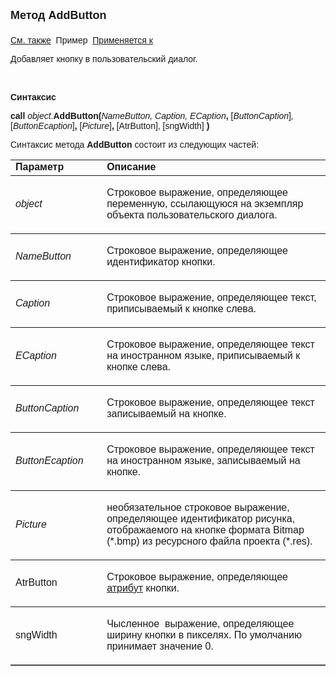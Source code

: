 ﻿<html>
<head>
<title>Dialog\AddButton</title>
    <style type="text/css">
        .style2
        {
            height: 33px;
        }
        .style3
        {
            font-family: Arial, Helvetica, sans-serif;
        }
        .newStyle1
        {
        }
        .style4
        {
            height: 47px;
        }
    </style>
</head>

<body>

<p><strong><font size="4" face="Arial">Метод AddButton<br>
<br>
</font></strong><font face="Arial"><a href="../Asustpar.html">См. также</a>&nbsp; 
Пример&nbsp; <a href="../Asustpar.html">Применяется к </a></font></p>

<p><font face="Arial">Добавляет кнопку в пользовательский 
диалог.</font></p>

<p>&nbsp;</p>

<p class="label"><font face="Arial"><b>Синтаксис</b></font></p>

<p><font face="Arial"><strong>call</strong> <em>object</em>.<strong>AddButton(</strong><em>NameButton, 
Caption, ECaption</em><strong>, </strong>[<em>ButtonCaption</em>]<em>, </em>[<em>ButtonEcaption</em>]<strong>,
</strong>[<em>Picture</em>]<strong>, </strong>[AtrButton],
    [sngWidth] <strong>)</strong></font></p>

<p><font face="Arial">Синтаксис метода <strong>AddButton</strong>
состоит из следующих частей:</font></p>

<table border="1" cellPadding="5" cols="2" frame="below" rules="rows">
<TBODY>
  <tr vAlign="top">
    <td class="label" width="29%"><font face="Arial"><b>Параметр</b></font></td>
    <td class="label" width="71%"><font face="Arial"><strong>Описание</strong></font></td>
  </tr>
  <tr>
    <td width="29%"><em><font face="Arial">object</font></em></td>
    <td width="71%">
        <p class="style3">
            <font face="Arial">Строковое выражение, определяющее переменную, ссылающуюся на 
            экземпляр объекта пользовательского диалога.</font></p>
      </td>
  </tr>
  <tr>
    <td width="29%"><em><font face="Arial">NameButton</font></em></td>
    <td width="71%">
        <p>
            <font face="Arial">Строковое выражение, определяющее идентификатор кнопки.</font></p>
      </td>
  </tr>
  <tr>
    <td width="29%"><font face="Arial"><em>Caption</em></font></td>
    <td width="71%">
        <p>
            <font face="Arial">Строковое выражение, определяющее текст, приписываемый к 
            кнопке слева.</font></p>
      </td>
  </tr>
  <tr>
    <td width="29%" class="style4"><font face="Arial"><em>ECaption</em></font></td>
    <td width="71%" class="style4">
        <p>
            <font face="Arial">Строковое выражение, определяющее текст на иностранном языке, 
            приписываемый к кнопке слева.</font></p>
      </td>
  </tr>
</TBODY>
  <tr>
    <td width="29%"><font face="Arial"><em>ButtonCaption</em></font></td>
    <td width="71%">
        <p>
            <font face="Arial">Строковое выражение, определяющее текст записываемый на 
            кнопке.</font></p>
      </td>
  </tr>
  <tr>
    <td width="29%"><font face="Arial"><em>ButtonEcaption</em></font></td>
    <td width="71%">
        <p>
            <font face="Arial">Строковое выражение, определяющее текст на иностранном языке, 
            записываемый на кнопке.</font></p>
      </td>
  </tr>
  <tr>
    <td width="29%"><font face="Arial"><em>Picture</em></font></td>
    <td width="71%">
        <p>
            <font face="Arial">необязательное строковое выражение, определяющее 
            идентификатор рисунка, отображаемого на кнопке формата Bitmap (*.bmp) из ресурсного файла 
            проекта (*.res). </font></p>
      </td>
  </tr>
  <tr>
    <td width="29%" class="style2"><font face="Arial">AtrButton</font></td>
    <td width="71%" class="style2">
        <p>
            <font face="Arial">Строковое выражение, определяющее <a href="Attribute.html">атрибут</a> кнопки.</font></p>
      </td>
  </tr>
    <tr>
    <td width="29%" class="style2"><font face="Arial">sngWidth</font></td>
    <td width="71%" class="style2">
        <p>
            <font face="Arial">Чысленное&nbsp; выражение, определяющее ширину кнопки 
            в пикселях. По умолчанию принимает значение 0.</font></p>
        </td>
    </tr>
</table>

</body>
</html>

